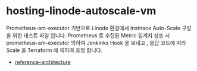 # hosting-linode-autoscale-vm

Prometheus-am-executor 기반으로 Linode 환경에서 Instnace Auto-Scale 구성을 위한 테스트 파일 입니다. 
Prometheus 로 수집된 Metric 임계치 상승 시 prometheus-am-executor 의하여 Jenkinks Hook 을 보내고 , 응답 코드에 따라 Scale 을 Terraform 에 의하여 조정 합니다. 

- [reference-architecture](https://www.linode.com/docs/reference-architecture/auto-scaling-prometheus/)





